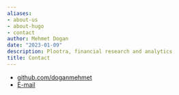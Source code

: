 ```yaml
---
aliases:
- about-us
- about-hugo
- contact
author: Mehmet Dogan
date: "2023-01-09"
description: Plootra, financial research and analytics
title: Contact
---
```


- [github.com/doganmehmet](https://github.com/doganmehmet)
- [E-mail](mailto:plootra@outlook.com)
